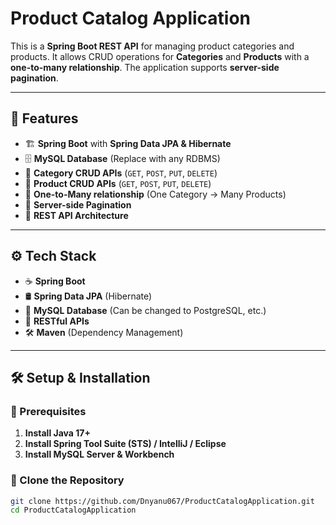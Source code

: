 # Product Catalog Application

This is a **Spring Boot REST API** for managing product categories and products. It allows CRUD operations for **Categories** and **Products** with a **one-to-many relationship**. The application supports **server-side pagination**.

---

## **📌 Features**
- 🏗 **Spring Boot** with **Spring Data JPA & Hibernate**
- 🗄 **MySQL Database** (Replace with any RDBMS)
- 📌 **Category CRUD APIs** (`GET`, `POST`, `PUT`, `DELETE`)
- 📌 **Product CRUD APIs** (`GET`, `POST`, `PUT`, `DELETE`)
- 🔗 **One-to-Many relationship** (One Category → Many Products)
- 📄 **Server-side Pagination**
- 🔐 **REST API Architecture**
  
---

## **⚙️ Tech Stack**
- ☕ **Spring Boot**  
- 🛢 **Spring Data JPA** (Hibernate)  
- 💾 **MySQL Database** (Can be changed to PostgreSQL, etc.)  
- 🔗 **RESTful APIs**  
- 🛠 **Maven** (Dependency Management)  

---

## **🛠 Setup & Installation**
### **🔹 Prerequisites**
1. **Install Java 17+**  
2. **Install Spring Tool Suite (STS) / IntelliJ / Eclipse**  
3. **Install MySQL Server & Workbench**  

### **🔹 Clone the Repository**
```sh
git clone https://github.com/Dnyanu067/ProductCatalogApplication.git
cd ProductCatalogApplication
